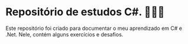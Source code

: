 # Repositório de estudos C#. 👩🏾‍💻

Este repositório foi criado para documentar o meu aprendizado em C# e .Net. Nele, contém alguns exercícios e desafios.
